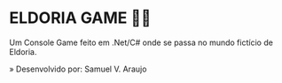 # ELDORIA GAME 🧙‍♂️
Um Console Game feito em .Net/C# onde se passa no mundo fictício de Eldoria.

» Desenvolvido por: Samuel V. Araujo
